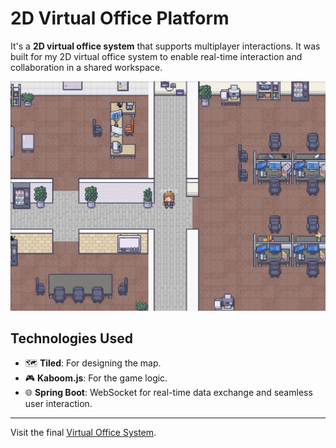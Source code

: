 # 2D Virtual Office Platform

It's a **2D virtual office system** that supports multiplayer interactions. It was built for my 2D virtual office system to enable real-time interaction and collaboration in a shared workspace.

![Office Image](https://github.com/NafisFuadShahid/2D-Multiplayer-System/blob/main/Images/Nafis%20alone%20in%20his%20office.png)

## Technologies Used

- 🗺️ **Tiled**: For designing the map.
- 🎮 **Kaboom.js**: For the game logic.
- 🌐 **Spring Boot**: WebSocket for real-time data exchange and seamless user interaction.

---

Visit the final [Virtual Office System](https://www.youtube.com/watch?v=xvFZjo5PgG0).
